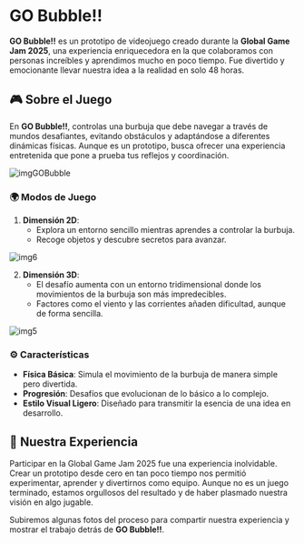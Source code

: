 # GO Bubble!!

**GO Bubble!!** es un prototipo de videojuego creado durante la **Global Game Jam 2025**, una experiencia enriquecedora en la que colaboramos con personas increíbles y aprendimos mucho en poco tiempo. Fue divertido y emocionante llevar nuestra idea a la realidad en solo 48 horas.


## 🎮 Sobre el Juego
En **GO Bubble!!**, controlas una burbuja que debe navegar a través de mundos desafiantes, evitando obstáculos y adaptándose a diferentes dinámicas físicas. Aunque es un prototipo, busca ofrecer una experiencia entretenida que pone a prueba tus reflejos y coordinación.

![imgGOBubble](https://github.com/user-attachments/assets/cacb6ccd-4781-413a-88a8-a590a06f9fe7)

### 🌍 Modos de Juego
1. **Dimensión 2D**: 
   - Explora un entorno sencillo mientras aprendes a controlar la burbuja.
   - Recoge objetos y descubre secretos para avanzar.
     
![img6](https://github.com/user-attachments/assets/bcc67f5a-0ca2-4df0-80c0-278df7020e67)

2. **Dimensión 3D**:
   - El desafío aumenta con un entorno tridimensional donde los movimientos de la burbuja son más impredecibles.
   - Factores como el viento y las corrientes añaden dificultad, aunque de forma sencilla.

![img5](https://github.com/user-attachments/assets/b21009ff-5ebe-419a-856d-4a6648d43261)

### ⚙️ Características
- **Física Básica**: Simula el movimiento de la burbuja de manera simple pero divertida.
- **Progresión**: Desafíos que evolucionan de lo básico a lo complejo.
- **Estilo Visual Ligero**: Diseñado para transmitir la esencia de una idea en desarrollo.

## 🚀 Nuestra Experiencia
Participar en la Global Game Jam 2025 fue una experiencia inolvidable. Crear un prototipo desde cero en tan poco tiempo nos permitió experimentar, aprender y divertirnos como equipo. Aunque no es un juego terminado, estamos orgullosos del resultado y de haber plasmado nuestra visión en algo jugable.

Subiremos algunas fotos del proceso para compartir nuestra experiencia y mostrar el trabajo detrás de **GO Bubble!!**.
